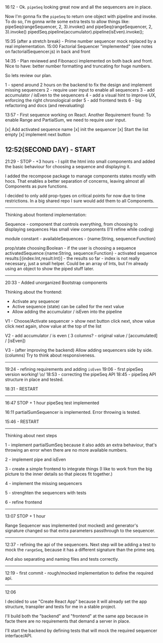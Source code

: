 
16:12 - Ok. `pipeSeq` looking great now and all the sequencers are in place.

Now I'm gonna fix the `pipeSeq` to return one object with pipeline and invoke.
To do so, I'm gonna write some extra tests to allow things like:
pipeSeq(rangeSequencer, 2, 3).invoke()
and
pipeSeq(rangeSequencer, 2, 3).invoke()
pipedSeq.pipeline(accumulator).pipeline(isEven).invoke();


15:35 (after a stretch break) - Prime number sequencer mock replaced by a real implementation.
15:00 Factorial Sequencer "implemented" (see notes on factorialSequencer.js) in back and front

14:35 - Plan reviewed and Fibonacci implemented on both back and front.
Nice to have: better number formatting and truncating for huge numbers.

So lets review our plan.

1 - spend around 2 hours on the backend to fix the design and implement missing sequencers
2 - require user input to enable all sequencers
3 - add accumulator / isEven to the sequencers
4 - add a visual hint to improve UX, enforcing the right chronological order
5 - add frontend tests
6 - big refactoring and docs (and reevaluating)

13:57 - First sequence working on React.
Another Requirement found:
To enable Range and PartialSum, we need to require user input.

[x] Add activated sequence name
[x] init the sequencer
[x] Start the list empty
[x] implement next button

12:52(SECOND DAY) - START
---

21:29 - STOP - +3 hours - I split the html into small components and added the basic behaviour for choosing a sequence and displaying it.

I added the recompose package to manage components states mostly with hocs. That enables a better separation of concerns, leaving almost all Components as pure functions.

I decided to only add prop-types on critical points for now due to time restrictions. In a big shared repo I sure would add them to all Components.

---

Thinking about frontend implementation:

Sequence - component that controls everything, from choosing to displaying sequences
Has small view components (I'll refine while coding)

module constant - availableSequences - {name:String, sequence:Function}

prop/state
choosing:Boolean - if the user is choosing a sequence
activatedSequence:{name:String, sequence:Function} - activated sequence
results:[{index:Int,result:Int}] - the results so far - index is not really necessary, just a small helper. Could be an array of Ints, but I'm already using an object to show the piped stuff later.

---

20:33 - Added unorganized Bootstrap components

Thinking about the frontend:

- Activate any sequencer
- Active sequence (state) can be called for the next value
- Allow adding the accumulator / isEven into the pipeline

V1 -
Choose/Activate sequencer > show next button
click next, show value
click next again, show value at the top of the list

V2 -
add accumulator / is even ( 3 columns? - original value / [accumulated] / [isEven])

V3 - (after improving the backend)
Allow adding sequencers side by side. (columns)
Try to think about responsiveness.

---

19:24 - refining requirements and adding `isEven`
19:06 - first pipeSeq version working! \o/
18:53 - correcting the pipeSeq API
18:45 - pipeSeq API structure in place and tested.

18:31 - RESTART

---

16:47 STOP + 1 hour
pipeSeq test implemented

16:11
partialSumSequencer is implemented. Error throwing is tested.

15:46 - RESTART

---

Thinking about next steps

1 - implement partialSumSeq because it also adds an extra behaviour, that's throwing an error when there are no more available numbers.

2 - implement pipe and isEven

3 - create a simple frontend to integrate things (I like to work from the big picture to the inner details so that pieces fit together.)

4 - implement the missing sequencers

5 - strenghten the sequencers with tests

6 - refine frontend

---

13:07 STOP + 1 hour

Range Sequencer was implemented (not mocked) and generator's signature changed so that extra parameters passthrough to the sequencer.

---

12:37 - refining the api of the sequencers. Next step will be adding a test to mock the `rangeSeq`, because it has a different signature than the prime seq.

And also separating and naming files and tests correctly.

---

12:19 - first commit - rough/mocked implementation to define the required api.

---
12:06

I decided to use "Create React App" because it will already set the app structure, transpiler and tests for me in a stable project.

I'll build both the "backend" and "frontend" at the same app because in facte there are no requirements that demand a server in place.

I'll start the backend by defining tests that will mock the required sequencer interface/API.
